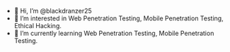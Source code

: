 - 👋 Hi, I’m @blackdranzer25
- 👀 I’m interested in Web Penetration Testing, Mobile Penetration Testing, Ethical Hacking.
- 🌱 I’m currently learning Web Penetration Testing, Mobile Penetration Testing.

<!---
blackdranzer25/blackdranzer25 is a ✨ special ✨ repository because its `README.md` (this file) appears on your GitHub profile.
You can click the Preview link to take a look at your changes.
--->
